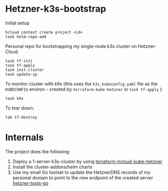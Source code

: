 # Hetzner-k3s-bootstrap
Initial setup
```
hcloud context create project <id>
task helm-repo-add 
```
Personal repo for bootstrapping my single-node k3s cluster on Hetzner-Cloud.

```
task tf-init
task tf-apply
task init-cluster
task update-ip
```
To monitor cluster with k9s (this uses the `k3s_kubeconfig.yaml` file as the `KUBECONFIG` environ - created by `terraform-kube-hetzner` in `task tf-apply` ):
```
task k9s
```
To tear down:

```
tak tf-destroy
```

# Internals

The project does the following:

1. Deploy a 1-server-k3s-cluster by using [terraform-hcloud-kube-hetzner](https://github.com/kube-hetzner/terraform-hcloud-kube-hetzner)
1. Install the cluster-addons/helm charts
1. Use my small Go toolset to update the HetznerDNS records of my personal domain to point to the new endpoint of the created server [hetzner-tools-go](https://github.com/jdvgh/hetzner-tools-go)
